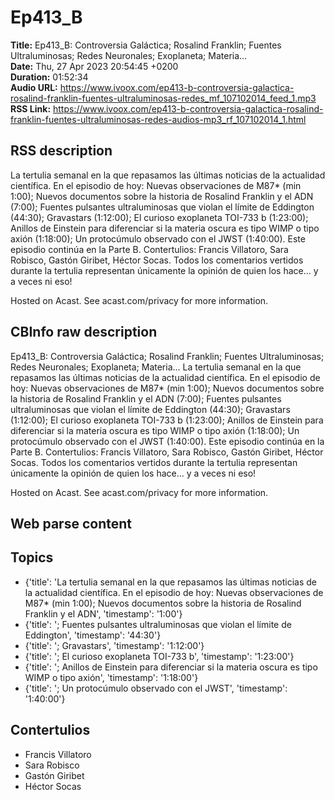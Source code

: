 # Ep413_B  
**Title:** Ep413_B: Controversia Galáctica; Rosalind Franklin; Fuentes Ultraluminosas; Redes Neuronales; Exoplaneta; Materia...  
**Date:** Thu, 27 Apr 2023 20:54:45 +0200  
**Duration:** 01:52:34  
**Audio URL:** https://www.ivoox.com/ep413-b-controversia-galactica-rosalind-franklin-fuentes-ultraluminosas-redes_mf_107102014_feed_1.mp3  
**RSS Link:** https://www.ivoox.com/ep413-b-controversia-galactica-rosalind-franklin-fuentes-ultraluminosas-redes-audios-mp3_rf_107102014_1.html  

## RSS description
La tertulia semanal en la que repasamos las últimas noticias de la actualidad científica. En el episodio de hoy: Nuevas observaciones de M87* (min 1:00); Nuevos documentos sobre la historia de Rosalind Franklin y el ADN (7:00); Fuentes pulsantes ultraluminosas que violan el límite de Eddington (44:30); Gravastars (1:12:00); El curioso exoplaneta TOI-733 b (1:23:00); Anillos de Einstein para diferenciar si la materia oscura es tipo WIMP o tipo axión (1:18:00); Un protocúmulo observado con el JWST (1:40:00). Este episodio continúa en la Parte B. Contertulios: Francis Villatoro, Sara Robisco, Gastón Giribet, Héctor Socas. Todos los comentarios vertidos durante la tertulia representan únicamente la opinión de quien los hace... y a veces ni eso!

 Hosted on Acast. See acast.com/privacy for more information.

## CBInfo raw description
Ep413_B: Controversia Galáctica; Rosalind Franklin; Fuentes Ultraluminosas; Redes Neuronales; Exoplaneta; Materia...
La tertulia semanal en la que repasamos las últimas noticias de la actualidad científica. En el episodio de hoy: Nuevas observaciones de M87* (min 1:00); Nuevos documentos sobre la historia de Rosalind Franklin y el ADN (7:00); Fuentes pulsantes ultraluminosas que violan el límite de Eddington (44:30); Gravastars (1:12:00); El curioso exoplaneta TOI-733 b (1:23:00); Anillos de Einstein para diferenciar si la materia oscura es tipo WIMP o tipo axión (1:18:00); Un protocúmulo observado con el JWST (1:40:00). Este episodio continúa en la Parte B. Contertulios: Francis Villatoro, Sara Robisco, Gastón Giribet, Héctor Socas. Todos los comentarios vertidos durante la tertulia representan únicamente la opinión de quien los hace... y a veces ni eso!



 Hosted on Acast. See acast.com/privacy for more information.




## Web parse content


## Topics
- {'title': 'La tertulia semanal en la que repasamos las últimas noticias de la actualidad científica. En el episodio de hoy: Nuevas observaciones de M87* (min 1:00); Nuevos documentos sobre la historia de Rosalind Franklin y el ADN', 'timestamp': '1:00'}
- {'title': '; Fuentes pulsantes ultraluminosas que violan el límite de Eddington', 'timestamp': '44:30'}
- {'title': '; Gravastars', 'timestamp': '1:12:00'}
- {'title': '; El curioso exoplaneta TOI-733 b', 'timestamp': '1:23:00'}
- {'title': '; Anillos de Einstein para diferenciar si la materia oscura es tipo WIMP o tipo axión', 'timestamp': '1:18:00'}
- {'title': '; Un protocúmulo observado con el JWST', 'timestamp': '1:40:00'}
## Contertulios
- Francis Villatoro
- Sara Robisco
- Gastón Giribet
- Héctor Socas